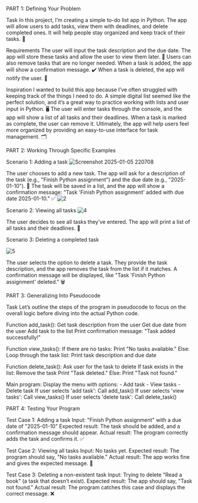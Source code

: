 PART 1: Defining Your Problem

Task
In this project, I’m creating a simple to-do list app in Python. The app will allow users to add tasks, view them with deadlines, and delete completed ones. It will help people stay organized and keep track of their tasks. 📅

Requirements
The user will input the task description and the due date.
The app will store these tasks and allow the user to view them later. 📜
Users can also remove tasks that are no longer needed.
When a task is added, the app will show a confirmation message. ✔️
When a task is deleted, the app will notify the user. 🔔

Inspiration
I wanted to build this app because I’ve often struggled with keeping track of the things I need to do. A simple digital list seemed like the perfect solution, and it’s a great way to practice working with lists and user input in Python. 🖥️ The user will enter tasks through the console, and the app will show a list of all tasks and their deadlines. When a task is marked as complete, the user can remove it. Ultimately, the app will help users feel more organized by providing an easy-to-use interface for task management. 🗂️


PART 2: Working Through Specific Examples

Scenario 1: Adding a task
![Screenshot 2025-01-05 220708](https://github.com/user-attachments/assets/8a7be06d-2f65-4fc0-bcfc-19b137d01c35)

The user chooses to add a new task.
The app will ask for a description of the task (e.g., "Finish Python assignment") and the due date (e.g., "2025-01-10"). 📅
The task will be saved in a list, and the app will show a confirmation message: "Task 'Finish Python assignment' added with due date 2025-01-10." ✅
![2](https://github.com/user-attachments/assets/10ec9bfb-cfd9-4ff9-a41f-d720fc51c39c)


Scenario 2: Viewing all tasks
![4](https://github.com/user-attachments/assets/9b61f1aa-c970-44f3-afff-31f0aaa9ec36)



The user decides to see all tasks they’ve entered.
The app will print a list of all tasks and their deadlines. 📝



Scenario 3: Deleting a completed task

![5](https://github.com/user-attachments/assets/74ce2316-e4ef-4daf-b671-e7bdf8763fd1)

The user selects the option to delete a task.
They provide the task description, and the app removes the task from the list if it matches.
A confirmation message will be displayed, like "Task 'Finish Python assignment' deleted." 🗑️

PART 3: Generalizing Into Pseudocode

Task
Let’s outline the steps of the program in pseudocode to focus on the overall logic before diving into the actual Python code.


Function add_task():
  Get task description from the user
  Get due date from the user
  Add task to the list
  Print confirmation message: "Task added successfully!"

Function view_tasks():
  If there are no tasks:
    Print "No tasks available."
  Else:
    Loop through the task list:
      Print task description and due date

Function delete_task():
  Ask user for the task to delete
  If task exists in the list:
    Remove the task
    Print "Task deleted."
  Else:
    Print "Task not found."

Main program:
  Display the menu with options:
    - Add task
    - View tasks
    - Delete task
  If user selects 'add task':
    Call add_task()
  If user selects 'view tasks':
    Call view_tasks()
  If user selects 'delete task':
    Call delete_task()
    
PART 4: Testing Your Program

Test Case 1: Adding a task
Input: "Finish Python assignment" with a due date of "2025-01-10"
Expected result: The task should be added, and a confirmation message should appear.
Actual result: The program correctly adds the task and confirms it. ✅

Test Case 2: Viewing all tasks
Input: No tasks yet.
Expected result: The program should say, "No tasks available."
Actual result: The app works fine and gives the expected message. 💬

Test Case 3: Deleting a non-existent task
Input: Trying to delete "Read a book" (a task that doesn’t exist).
Expected result: The app should say, "Task not found."
Actual result: The program catches this case and displays the correct message. ❌

